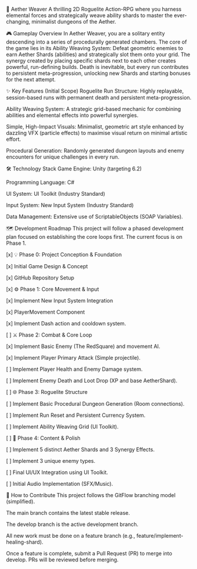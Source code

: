 🌌 Aether Weaver
A thrilling 2D Roguelite Action-RPG where you harness elemental forces and strategically weave ability shards to master the ever-changing, minimalist dungeons of the Aether.

🎮 Gameplay Overview
In Aether Weaver, you are a solitary entity descending into a series of procedurally generated chambers. The core of the game lies in its Ability Weaving System: Defeat geometric enemies to earn Aether Shards (abilities) and strategically slot them onto your grid. The synergy created by placing specific shards next to each other creates powerful, run-defining builds. Death is inevitable, but every run contributes to persistent meta-progression, unlocking new Shards and starting bonuses for the next attempt.

✨ Key Features (Initial Scope)
Roguelite Run Structure: Highly replayable, session-based runs with permanent death and persistent meta-progression.

Ability Weaving System: A strategic grid-based mechanic for combining abilities and elemental effects into powerful synergies.

Simple, High-Impact Visuals: Minimalist, geometric art style enhanced by dazzling VFX (particle effects) to maximise visual return on minimal artistic effort.

Procedural Generation: Randomly generated dungeon layouts and enemy encounters for unique challenges in every run.

🛠️ Technology Stack
Game Engine: Unity (targeting 6.2)

Programming Language: C#

UI System: UI Toolkit (Industry Standard)

Input System: New Input System (Industry Standard)

Data Management: Extensive use of ScriptableObjects (SOAP Variables).

🗺️ Development Roadmap
This project will follow a phased development plan focused on establishing the core loops first. The current focus is on Phase 1.

[x] 💡 Phase 0: Project Conception & Foundation

[x] Initial Game Design & Concept

[x] GitHub Repository Setup

[x] ⚙️ Phase 1: Core Movement & Input

[x] Implement New Input System Integration

[x] PlayerMovement Component

[x] Implement Dash action and cooldown system.

[ ] ⚔️ Phase 2: Combat & Core Loop

[x] Implement Basic Enemy (The RedSquare) and movement AI.

[x] Implement Player Primary Attack (Simple projectile).

[ ] Implement Player Health and Enemy Damage system.

[ ] Implement Enemy Death and Loot Drop (XP and base AetherShard).

[ ] 🌐 Phase 3: Roguelite Structure

[ ] Implement Basic Procedural Dungeon Generation (Room connections).

[ ] Implement Run Reset and Persistent Currency System.

[ ] Implement Ability Weaving Grid (UI Toolkit).

[ ] 🎉 Phase 4: Content & Polish

[ ] Implement 5 distinct Aether Shards and 3 Synergy Effects.

[ ] Implement 3 unique enemy types.

[ ] Final UI/UX Integration using UI Toolkit.

[ ] Initial Audio Implementation (SFX/Music).

🤝 How to Contribute
This project follows the GitFlow branching model (simplified).

The main branch contains the latest stable release.

The develop branch is the active development branch.

All new work must be done on a feature branch (e.g., feature/implement-healing-shard).

Once a feature is complete, submit a Pull Request (PR) to merge into develop. PRs will be reviewed before merging.
